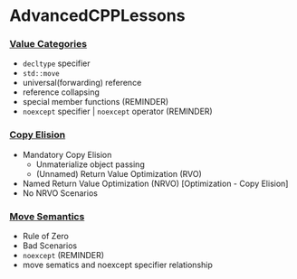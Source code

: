 # AdvancedCPPLessons

### [Value Categories](https://github.com/UPinar/AdvanceCPPLessons/tree/main/ValueCategories)
  - `decltype` specifier
  - `std::move` <algorithm> <utility>
  - universal(forwarding) reference
  - reference collapsing
  - special member functions (REMINDER)
  - `noexcept` specifier |  `noexcept` operator (REMINDER)

### [Copy Elision](https://github.com/UPinar/AdvanceCPPLessons/tree/main/CopyElision)
  - Mandatory Copy Elision
    - Unmaterialize object passing
    - (Unnamed) Return Value Optimization (RVO) 
  - Named Return Value Optimization (NRVO) [Optimization - Copy Elision]
  - No NRVO Scenarios

### [Move Semantics](https://github.com/UPinar/AdvanceCPPLessons/tree/main/MoveSemantics)
  - Rule of Zero
  - Bad Scenarios
  -  `noexcept` (REMINDER)
  - move sematics and noexcept specifier relationship